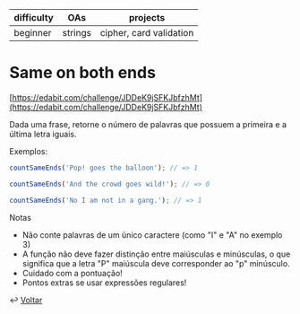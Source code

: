 | difficulty | OAs     | projects                |
| ---------- | ------- | ----------------------- |
| beginner   | strings | cipher, card validation |

# Same on both ends

[https://edabit.com/challenge/JDDeK9jSFKJbfzhMt](https://edabit.com/challenge/JDDeK9jSFKJbfzhMt)

Dada uma frase, retorne o número de palavras que possuem a primeira e a última
letra iguais.

Exemplos:

```js
countSameEnds('Pop! goes the balloon'); // => 1

countSameEnds('And the crowd goes wild!'); // => 0

countSameEnds('No I am not in a gang.'); // => 1
```

Notas

- Não conte palavras de um único caractere (como "I" e "A" no exemplo 3)
- A função não deve fazer distinção entre maiúsculas e minúsculas, o que
  significa que a letra "P" maiúscula deve corresponder ao "p" minúsculo.
- Cuidado com a pontuação!
- Pontos extras se usar expressões regulares!

↩️ [Voltar](../../README.md)
